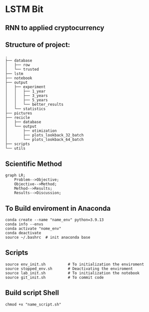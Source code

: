 # LSTM Bit

## RNN to applied cryptocurrency

## Structure of project: 

```pipeline
.
├── database
│   ├── row
│   └── trusted
├── lstm
├── notebook
├── output
│   ├── experiment
│   │   ├── 1_year
│   │   ├── 3_years
│   │   ├── 5_years
│   │   └── better_results
│   └── statistics
├── pictures
├── recicle
│   ├── database
│   └── output
│       ├── otimization
│       ├── plots_lookback_32_batch
│       └── plots_lookback_64_batch
├── scripts
└── utils

 ```

## Scientific Method

```mermaid
graph LR;
    Problem-->Objective;
    Objective-->Method;
    Method-->Results;
    Results-->Discussion;
```

## To Build enviroment in Anaconda
 
 ```
 conda create --name "name_env" python=3.9.13
 conda info --envs
 conda activate "nome_env"
 conda deactivate
 source ~/.bashrc  # init anaconda base
 ```
## Scripts 

```
source env_init.sh          # To initialization the enviroment
source stopped_env.sh       # Deactivating the enviroment
source lab_init.sh          # To initialization the notebook
source git_init.sh          # To commit code
```

 ## Build script Shell
```
chmod +x "name_script.sh"
```